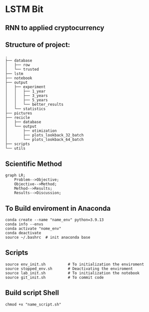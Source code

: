 # LSTM Bit

## RNN to applied cryptocurrency

## Structure of project: 

```pipeline
.
├── database
│   ├── row
│   └── trusted
├── lstm
├── notebook
├── output
│   ├── experiment
│   │   ├── 1_year
│   │   ├── 3_years
│   │   ├── 5_years
│   │   └── better_results
│   └── statistics
├── pictures
├── recicle
│   ├── database
│   └── output
│       ├── otimization
│       ├── plots_lookback_32_batch
│       └── plots_lookback_64_batch
├── scripts
└── utils

 ```

## Scientific Method

```mermaid
graph LR;
    Problem-->Objective;
    Objective-->Method;
    Method-->Results;
    Results-->Discussion;
```

## To Build enviroment in Anaconda
 
 ```
 conda create --name "name_env" python=3.9.13
 conda info --envs
 conda activate "nome_env"
 conda deactivate
 source ~/.bashrc  # init anaconda base
 ```
## Scripts 

```
source env_init.sh          # To initialization the enviroment
source stopped_env.sh       # Deactivating the enviroment
source lab_init.sh          # To initialization the notebook
source git_init.sh          # To commit code
```

 ## Build script Shell
```
chmod +x "name_script.sh"
```